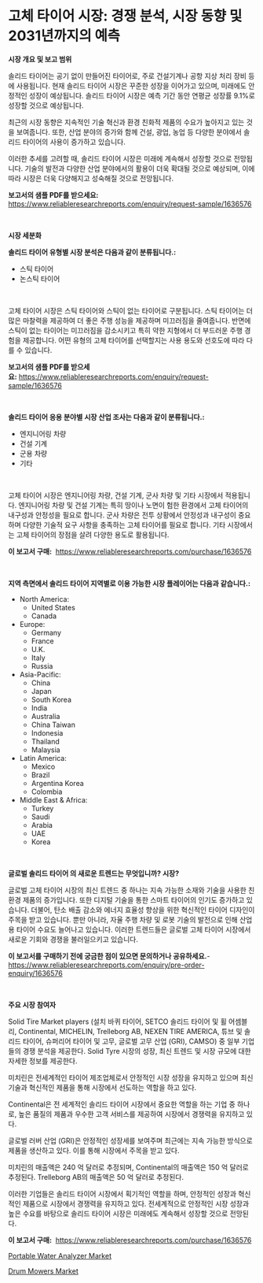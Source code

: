<p><h1>고체 타이어 시장: 경쟁 분석, 시장 동향 및 2031년까지의 예측</h1></p><p><strong>시장 개요 및 보고 범위</strong></p>
<p><p>솔리드 타이어는 공기 없이 만들어진 타이어로, 주로 건설기계나 공항 지상 처리 장비 등에 사용됩니다. 현재 솔리드 타이어 시장은 꾸준한 성장을 이어가고 있으며, 미래에도 안정적인 성장이 예상됩니다. 솔리드 타이어 시장은 예측 기간 동안 연평균 성장률 9.1%로 성장할 것으로 예상됩니다.</p><p>최근의 시장 동향은 지속적인 기술 혁신과 환경 친화적 제품의 수요가 높아지고 있는 것을 보여줍니다. 또한, 산업 분야의 증가와 함께 건설, 광업, 농업 등 다양한 분야에서 솔리드 타이어의 사용이 증가하고 있습니다.</p><p>이러한 추세를 고려할 때, 솔리드 타이어 시장은 미래에 계속해서 성장할 것으로 전망됩니다. 기술의 발전과 다양한 산업 분야에서의 활용이 더욱 확대될 것으로 예상되며, 이에 따라 시장은 더욱 다양해지고 성숙해질 것으로 전망됩니다.</p></p>
<p><strong>보고서의 샘플 PDF를 받으세요:</strong> <a href="https://www.reliableresearchreports.com/enquiry/request-sample/1636576">https://www.reliableresearchreports.com/enquiry/request-sample/1636576</a></p>
<p>&nbsp;</p>
<p><strong>시장 세분화</strong></p>
<p><strong>솔리드 타이어 유형별 시장 분석은 다음과 같이 분류됩니다.:</strong></p>
<p><ul><li>스틱 타이어</li><li>논스틱 타이어</li></ul></p>
<p>&nbsp;</p>
<p><p>고체 타이어 시장은 스틱 타이어와 스틱이 없는 타이어로 구분됩니다. 스틱 타이어는 더 많은 마찰력을 제공하여 더 좋은 주행 성능을 제공하며 미끄러짐을 줄여줍니다. 반면에 스틱이 없는 타이어는 미끄러짐을 감소시키고 특히 약한 지형에서 더 부드러운 주행 경험을 제공합니다. 어떤 유형의 고체 타이어를 선택할지는 사용 용도와 선호도에 따라 다를 수 있습니다.</p></p>
<p><strong>보고서의 샘플 PDF를 받으세요:</strong>&nbsp;<a href="https://www.reliableresearchreports.com/enquiry/request-sample/1636576">https://www.reliableresearchreports.com/enquiry/request-sample/1636576</a></p>
<p>&nbsp;</p>
<p><strong> 솔리드 타이어 응용 분야별 시장 산업 조사는 다음과 같이 분류됩니다.:</strong></p>
<p><ul><li>엔지니어링 차량</li><li>건설 기계</li><li>군용 차량</li><li>기타</li></ul></p>
<p>&nbsp;</p>
<p><p>고체 타이어 시장은 엔지니어링 차량, 건설 기계, 군사 차량 및 기타 시장에서 적용됩니다. 엔지니어링 차량 및 건설 기계는 특히 땅이나 노면이 험한 환경에서 고체 타이어의 내구성과 안정성을 필요로 합니다. 군사 차량은 전투 상황에서 안정성과 내구성이 중요하며 다양한 기술적 요구 사항을 충족하는 고체 타이어를 필요로 합니다. 기타 시장에서는 고체 타이어의 장점을 살려 다양한 용도로 활용됩니다.</p></p>
<p><strong>이 보고서 구매:</strong>&nbsp; <a href="https://www.reliableresearchreports.com/purchase/1636576">https://www.reliableresearchreports.com/purchase/1636576</a></p>
<p>&nbsp;</p>
<p><strong>지역 측면에서 솔리드 타이어 지역별로 이용 가능한 시장 플레이어는 다음과 같습니다.:</strong></p>
<p><ul>
    <li>
        North America:
        <ul>
            <li>United States</li>
            <li>Canada</li>
        </ul>
    </li>
    <li>
        Europe:
        <ul>
            <li>Germany</li>
            <li>France</li>
            <li>U.K.</li>
            <li>Italy</li>
            <li>Russia</li>
        </ul>
    </li>
    <li>
        Asia-Pacific:
        <ul>
            <li>China</li>
            <li>Japan</li>
            <li>South Korea</li>
            <li>India</li>
            <li>Australia</li>
            <li>China Taiwan</li>
            <li>Indonesia</li>
            <li>Thailand</li>
            <li>Malaysia</li>
        </ul>
    </li>
    <li>
        Latin America:
        <ul>
            <li>Mexico</li>
            <li>Brazil</li>
            <li>Argentina Korea</li>
            <li>Colombia</li>
        </ul>
    </li>
    <li>
        Middle East & Africa:
        <ul>
            <li>Turkey</li>
            <li>Saudi</li>
            <li>Arabia</li>
            <li>UAE</li>
            <li>Korea</li>
        </ul>
    </li>
    </ul></p>
<p>&nbsp;</p>
<p><strong>글로벌 솔리드 타이어 의 새로운 트렌드는 무엇입니까? 시장?</strong></p>
<p><p>글로벌 고체 타이어 시장의 최신 트렌드 중 하나는 지속 가능한 소재와 기술을 사용한 친환경 제품의 증가입니다. 또한 디지털 기술을 통한 스마트 타이어의 인기도 증가하고 있습니다. 더불어, 탄소 배출 감소와 에너지 효율성 향상을 위한 혁신적인 타이어 디자인이 주목을 받고 있습니다. 뿐만 아니라, 자율 주행 차량 및 로봇 기술의 발전으로 인해 산업용 타이어 수요도 늘어나고 있습니다. 이러한 트렌드들은 글로벌 고체 타이어 시장에서 새로운 기회와 경쟁을 불러일으키고 있습니다.</p></p>
<p><strong>이 보고서를 구매하기 전에 궁금한 점이 있으면 문의하거나 공유하세요.</strong>- <a href="https://www.reliableresearchreports.com/enquiry/pre-order-enquiry/1636576">https://www.reliableresearchreports.com/enquiry/pre-order-enquiry/1636576</a></p>
<p>&nbsp;</p>
<p><strong>주요 시장 참여자</strong></p>
<p><p>Solid Tire Market players (설치 바퀴 타이어, SETCO 솔리드 타이어 및 휠 어셈블리, Continental, MICHELIN, Trelleborg AB, NEXEN TIRE AMERICA, 튜브 및 솔리드 타이어, 슈퍼리어 타이어 및 고무, 글로벌 고무 산업 (GRI), CAMSO) 중 일부 기업들의 경쟁 분석을 제공한다. Solid Tyre 시장의 성장, 최신 트렌드 및 시장 규모에 대한 자세한 정보를 제공한다.</p><p>미치린은 전세계적인 타이어 제조업체로서 안정적인 시장 성장을 유지하고 있으며 최신 기술과 혁신적인 제품을 통해 시장에서 선도하는 역할을 하고 있다.</p><p>Continental은 전 세계적인 솔리드 타이어 시장에서 중요한 역할을 하는 기업 중 하나로, 높은 품질의 제품과 우수한 고객 서비스를 제공하여 시장에서 경쟁력을 유지하고 있다.</p><p>글로벌 러버 산업 (GRI)은 안정적인 성장세를 보여주며 최근에는 지속 가능한 방식으로 제품을 생산하고 있다. 이를 통해 시장에서 주목을 받고 있다.</p><p>미치린의 매출액은 240 억 달러로 추정되며, Continental의 매출액은 150 억 달러로 추정된다. Trelleborg AB의 매출액은 50 억 달러로 추정된다.</p><p>이러한 기업들은 솔리드 타이어 시장에서 획기적인 역할을 하며, 안정적인 성장과 혁신적인 제품으로 시장에서 경쟁력을 유지하고 있다. 전세계적으로 안정적인 시장 성장과 높은 수요를 바탕으로 솔리드 타이어 시장은 미래에도 계속해서 성장할 것으로 전망된다.</p></p>
<p><strong>이 보고서 구매:</strong>&nbsp;&nbsp;<a href="https://www.reliableresearchreports.com/purchase/1636576">https://www.reliableresearchreports.com/purchase/1636576</a></p>
<p><p><a href="https://view.publitas.com/reportprime-1/global-portable-water-analyzer-market-by-types-applications-and-major-players-with-regional-growth-rate-analysis-and-development-situation-from-2024-to-2031/">Portable Water Analyzer Market</a></p><p><a href="https://view.publitas.com/reportprime-1/drum-mowers-market-size-market-trends-and-growth-outlook-forecasted-for-period-from-2024-to-2031/">Drum Mowers Market</a></p></p>
